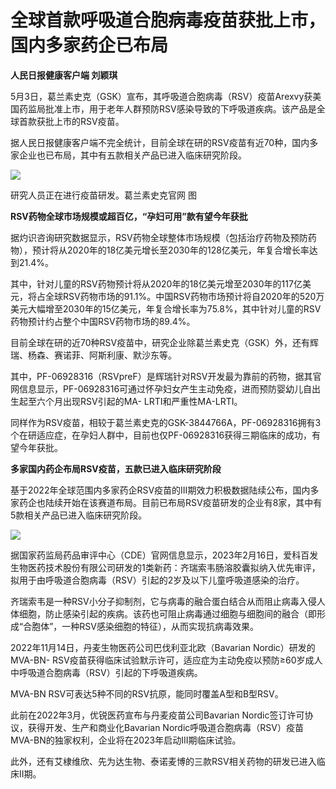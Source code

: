 # 全球首款呼吸道合胞病毒疫苗获批上市，国内多家药企已布局

**人民日报健康客户端 刘颖琪**

5月3日，葛兰素史克（GSK）宣布，其呼吸道合胞病毒（RSV）疫苗Arexvy获美国药监局批准上市，用于老年人群预防RSV感染导致的下呼吸道疾病。该产品是全球首款获批上市的RSV疫苗。

据人民日报健康客户端不完全统计，目前全球在研的RSV疫苗有近70种，国内多家企业也已布局，其中有五款相关产品已进入临床研究阶段。

![](https://inews.gtimg.com/om_bt/OMVNuoWdcaoseiBONgjKbKhWFJdB0bsiR2Oa72YtVN9mwAA/1000)

研究人员正在进行疫苗研发。葛兰素史克官网 图

**RSV药物全球市场规模或超百亿，“孕妇可用”款有望今年获批**

据灼识咨询研究数据显示，RSV药物全球整体市场规模（包括治疗药物及预防药物），预计将从2020年的18亿美元增长至2030年的128亿美元，年复合增长率达到21.4%。

其中，针对儿童的RSV药物预计将从2020年的18亿美元增至2030年的117亿美元，将占全球RSV药物市场的91.1%。中国RSV药物市场预计将自2020年的520万美元大幅增至2030年的15亿美元，年复合增长率为75.8%，其中针对儿童的RSV药物预计约占整个中国RSV药物市场的89.4%。

目前全球在研的近70种RSV疫苗中，研究企业除葛兰素史克（GSK）外，还有辉瑞、杨森、赛诺菲、阿斯利康、默沙东等。

其中，PF-06928316（RSVpreF）是辉瑞针对RSV开发最为靠前的药物，据其官网信息显示，PF-06928316可通过怀孕妇女产生主动免疫，进而预防婴幼儿自出生起至六个月出现RSV引起的MA-
LRTI和严重性MA-LRTI。

同样作为RSV疫苗，相较于葛兰素史克的GSK-3844766A，PF-06928316拥有3个在研适应症，在孕妇人群中，目前也仅PF-06928316获得三期临床的成功，有望今年获批。

**多家国内药企布局RSV疫苗，五款已进入临床研究阶段**

基于2022年全球范围内多家药企RSV疫苗的III期效力积极数据陆续公布，国内多家药企也陆续开始在该赛道布局。目前已布局RSV疫苗研发的企业有8家，其中有5款相关产品已进入临床研究阶段。

![](https://inews.gtimg.com/om_bt/O9a6cxJu3zsi2YuCgKdNq0SdJHHjHMKNZDvXwQlFKLFcIAA/1000)

据国家药监局药品审评中心（CDE）官网信息显示，2023年2月16日，爱科百发生物医药技术股份有限公司研发的1类新药：齐瑞索韦肠溶胶囊拟纳入优先审评，拟用于由呼吸道合胞病毒（RSV）引起的2岁及以下儿童呼吸道感染的治疗。

齐瑞索韦是一种RSV小分子抑制剂，它与病毒的融合蛋白结合从而阻止病毒入侵人体细胞，防止感染引起的疾病。该药也可阻止病毒通过细胞与细胞间的融合（即形成“合胞体”，一种RSV感染细胞的特征），从而实现抗病毒效果。

2022年11月14日，丹麦生物医药公司巴伐利亚北欧（Bavarian Nordic）研发的MVA-BN-
RSV疫苗获得临床试验默示许可，适应症为主动免疫以预防≥60岁成人中呼吸道合胞病毒（RSV）引起的下呼吸道疾病。

MVA-BN RSV可表达5种不同的RSV抗原，能同时覆盖A型和B型RSV。

此前在2022年3月，优锐医药宣布与丹麦疫苗公司Bavarian Nordic签订许可协议，获得开发、生产和商业化Bavarian
Nordic呼吸道合胞病毒（RSV）疫苗MVA-BN的独家权利，企业将在2023年启动III期临床试验。

此外，还有艾棣维欣、先为达生物、泰诺麦博的三款RSV相关药物的研发已进入临床II期。


